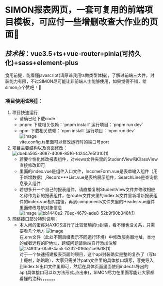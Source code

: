 # **SIMON报表网页，一套可复用的前端项目模板，可应付一些增删改查大作业的页面📘**
## *技术栈*：vue3.5+ts+vue-router+pinia(可持久化)+sass+element-plus
食用前提，能看懂javascript(请原谅我用ts做类型体操)，了解过前端三大件，封装能力有限，不过SIMON尽可能让非前端人士能够使用，如果觉得不错，给simon点个赞吧！🌟
### 项目使用说明👀：
1. 项目快速运行
   * 请确已经下载node
   * pnpm: 下载相关依赖：\`pnpm install\` 运行项目：\`pnpm run dev\`
   * npm:  下载相关依赖：\`npm install\` 运行项目：\`npm run dev\`  
![image](https://github.com/user-attachments/assets/61e93141-be4e-4e68-8a26-ba723d3c52b7)  
vite.config.ts里面可以修改运行时的端口号port
2. 项目主要结构以及页面修改：  
![dbeba565-3687-4008-8516-fd2447e5f310(1)](https://github.com/user-attachments/assets/33d906a5-bf66-49b4-bdf3-97fe66ecfc62)  
   * 若要个性化修改报表组件，对views文件夹里的StudentView和ClassView直接修改即可
   * 里面的index.vue是组件入口文件，IncomeForm.vue是表单输入组件（用于新增数据）,Record***List.vue是表格展示组件，SearchLine是查询信息录入组件
   * 若想多开一个自己的报表组件，请直接复制StudentView文件并修改相应名称作为新的报表组件，在router文件夹里的index.ts文件里新增新报表组件的index.vue相对路径，再到components文件夹里的Header.vue组件里面修改导航对象信息  
![image](https://github.com/user-attachments/assets/b7404cfa-0167-4f49-80cb-271284c9c4ef)
![bb1440e2-70ec-4679-ade8-52b9f90b348f(1)](https://github.com/user-attachments/assets/0cd243e7-3842-4e97-8e42-0082e1348bae)
3. 网络接口部分特别说明：
   * 本人闲的蛋疼对AXIOS进行了比较繁琐的ts封装，看不懂也没关系，只需要看几个地方
![image](https://github.com/user-attachments/assets/b4d68088-c105-4d57-9038-7f550438d5ec)  
在.env文件（此处不同后缀表示不同运行环境）中修改服务器地址，本地的或者远程的IP地址，跨域问题请后端自行添加注解  
![f749fffa-0fa8-4a55-b232-016551ce9a18(1)](https://github.com/user-attachments/assets/7278dc33-919d-42c4-9588-d55e91b441f6)  
对于一个快速搭建报表页面的项目，这个api封装确实是整的复杂了（写ts上瘾啦，略略略），大家只需关注path文件里的具体接口填写，写完导入到index.ts出口文件里即可，然后在具体页面里面使用index.ts导出的api(具体接口可以以方法形式.点出来)，SIMON尽力在里面写能让大家都看懂的注释。。。。。。。







